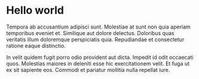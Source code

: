# Hello world

Tempora ab accusantium adipisci sunt. Molestiae at sunt non quia aperiam temporibus eveniet et. Similique aut dolore delectus. Doloribus quas veritatis illum doloremque perspiciatis quia. Repudiandae et consectetur ratione eaque distinctio.

In velit quidem fugit porro odio provident aut dicta. Impedit id odit occaecati quos. Molestias maiores in deleniti esse hic exercitationem velit. Et fuga ut ex sit sapiente eos. Commodi et pariatur mollitia nulla repellat iure.
